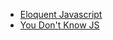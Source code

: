 - [Eloquent Javascript](http://eloquentjavascript.net/)
- [You Don't Know JS](https://github.com/getify/You-Dont-Know-JS)